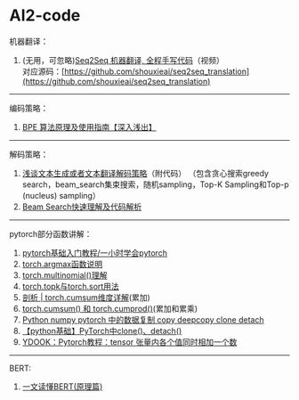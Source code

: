 # AI2-code
机器翻译：
1. (无用，可忽略)[Seq2Seq 机器翻译, 全程手写代码](https://www.bilibili.com/video/BV1hf4y1u7ez?p=2&vd_source=14b5aa0f75150f92a422f3d1987176ce)（视频）  
对应源码：[https://github.com/shouxieai/seq2seq_translation](https://github.com/shouxieai/seq2seq_translation)
<hr>

编码策略：
1. [BPE 算法原理及使用指南【深入浅出】](https://blog.csdn.net/a1097304791/article/details/122068153)
<hr>

解码策略：
1. [浅谈文本生成或者文本翻译解码策略](https://blog.csdn.net/HUSTHY/article/details/115028696)（附代码）
（包含贪心搜索greedy search，beam_search集束搜索，随机sampling，Top-K Sampling和Top-p (nucleus) sampling）
2. [Beam Search快速理解及代码解析](https://blog.csdn.net/qq_41466892/article/details/121119550)

<hr>

pytorch部分函数讲解：
1. [pytorch基础入门教程/一小时学会pytorch](https://blog.csdn.net/weixin_41070748/article/details/89890330)
2. [torch.argmax函数说明](https://blog.csdn.net/weixin_42494287/article/details/92797061)
3. [torch.multinomial()理解](https://blog.csdn.net/monchin/article/details/79787621)
4. [torch.topk与torch.sort用法](https://blog.csdn.net/weixin_43818631/article/details/121771760)
5. [剖析 | torch.cumsum维度详解](https://blog.csdn.net/songxiaolingbaobao/article/details/114580364)(累加)
6. [torch.cumsum() 和 torch.cumprod()](https://blog.csdn.net/qq_30122359/article/details/102955570)(累加和累乘)
7. [Python numpy pytorch 中的数据复制 copy deepcopy clone detach](https://blog.csdn.net/qq_40728667/article/details/122161029)
8. [【python基础】PyTorch中clone()、detach()](https://blog.csdn.net/dujuancao11/article/details/121563226)
9. [YDOOK：Pytorch教程：tensor 张量内各个值同时相加一个数](https://blog.csdn.net/weixin_42255190/article/details/121598429)

<hr>

BERT:
1. [一文读懂BERT(原理篇)](https://blog.csdn.net/jiaowoshouzi/article/details/89073944)
